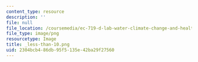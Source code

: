 ```yaml
---
content_type: resource
description: ''
file: null
file_location: /coursemedia/ec-719-d-lab-water-climate-change-and-health-spring-2019/2304bcb486db95f5135e42ba29f27560_less-than-10.png
file_type: image/png
resourcetype: Image
title: _less-than-10.png
uid: 2304bcb4-86db-95f5-135e-42ba29f27560
---
```

